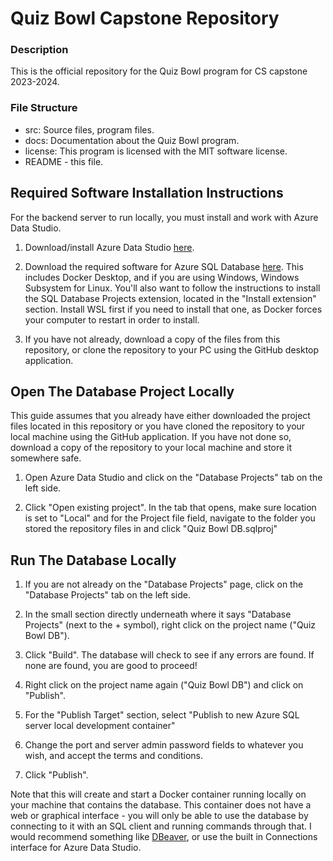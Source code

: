 # Quiz Bowl Capstone Repository
### Description
This is the official repository for the Quiz Bowl program for CS capstone 2023-2024.

### File Structure
- src: Source files, program files.
- docs: Documentation about the Quiz Bowl program.
- license: This program is licensed with the MIT software license.
- README - this file.

## Required Software Installation Instructions
For the backend server to run locally, you must install and work with Azure Data Studio.

1. Download/install Azure Data Studio [here](https://learn.microsoft.com/en-us/azure-data-studio/download-azure-data-studio).

2. Download the required software for Azure SQL Database [here](https://learn.microsoft.com/en-us/azure/azure-sql/database/local-dev-experience-set-up-dev-environment). This includes Docker Desktop, and if you are using Windows, Windows Subsystem for Linux. You'll also want to follow the instructions to install the SQL Database Projects extension, located in the "Install extension" section. Install WSL first if you need to install that one, as Docker forces your computer to restart in order to install.

3. If you have not already, download a copy of the files from this repository, or clone the repository to your PC using the GitHub desktop application.

## Open The Database Project Locally
This guide assumes that you already have either downloaded the project files located in this repository or you have cloned the repository to your local machine using the GitHub application. If you have not done so, download a copy of the repository to your local machine and store it somewhere safe.

1. Open Azure Data Studio and click on the "Database Projects" tab on the left side.

2. Click "Open existing project". In the tab that opens, make sure location is set to "Local" and for the Project file field, navigate to the folder you stored the repository files in and click "Quiz Bowl DB.sqlproj"

## Run The Database Locally
1. If you are not already on the "Database Projects" page, click on the "Database Projects" tab on the left side.

2. In the small section directly underneath where it says "Database Projects" (next to the + symbol), right click on the project name ("Quiz Bowl DB").

3. Click "Build". The database will check to see if any errors are found. If none are found, you are good to proceed!

4. Right click on the project name again ("Quiz Bowl DB") and click on "Publish".

5. For the "Publish Target" section, select "Publish to new Azure SQL server local development container"

6. Change the port and server admin password fields to whatever you wish, and accept the terms and conditions.

7. Click "Publish".

Note that this will create and start a Docker container running locally on your machine that contains the database. This container does not have a web or graphical interface - you will only be able to use the database by connecting to it with an SQL client and running commands through that. I would recommend something like [DBeaver](https://dbeaver.io/), or use the built in Connections interface for Azure Data Studio.
